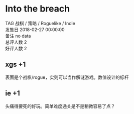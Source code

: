 



# Into the breach
  
TAG 战棋 / 策略 / Roguelike / Indie  
发售日 2018-02-27 00:00:00  
备注 no data  
总评人数 2  
好评人数 2
## xgs +1


表面是个战棋/rogue，实则可以当作解谜游戏。数值设计的标杆
## ie +1


头痛得要死的好玩。简单难度通关是不是稍微容易了点？